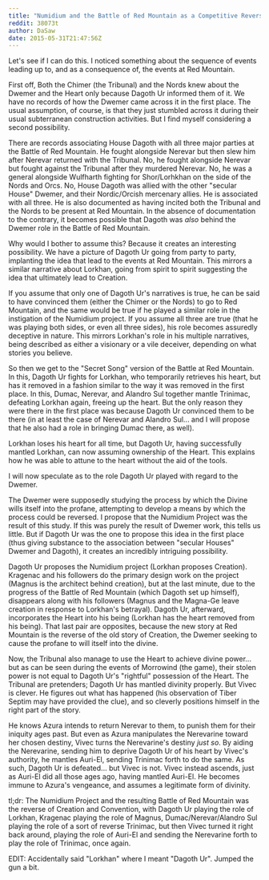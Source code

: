 ```yaml
---
title: "Numidium and the Battle of Red Mountain as a Competitive Reverse Mantling of Creation and Convention"
reddit: 38073t
author: DaSaw
date: 2015-05-31T21:47:56Z
---
```


Let's see if I can do this. I noticed something about the sequence of events leading up to, and as a consequence of, the events at Red Mountain.

First off, Both the Chimer (the Tribunal) and the Nords knew about the Dwemer and the Heart only because Dagoth Ur informed them of it. We have no records of how the Dwemer came across it in the first place. The usual assumption, of course, is that they just stumbled across it during their usual subterranean construction activities. But I find myself considering a second possibility.

There are records associating House Dagoth with all three major parties at the Battle of Red Mountain. He fought alongside Nerevar but then slew him after Nerevar returned with the Tribunal. No, he fought alongside Nerevar but fought against the Tribunal after they murdered Nerevar. No, he was a general alongside Wulfharth fighting for Shor/Lorhkhan on the side of the Nords and Orcs. No, House Dagoth was allied with the other "secular House" Dwemer, and their Nordic/Orcish mercenary allies. He is associated with all three. He is also documented as having incited both the Tribunal and the Nords to be present at Red Mountain. In the absence of documentation to the contrary, it becomes possible that Dagoth was *also* behind the Dwemer role in the Battle of Red Mountain.

Why would I bother to assume this? Because it creates an interesting possibility. We have a picture of Dagoth Ur going from party to party, implanting the idea that lead to the events at Red Mountain. This mirrors a similar narrative about Lorkhan, going from spirit to spirit suggesting the idea that ultimately lead to Creation.

If you assume that only one of Dagoth Ur's narratives is true, he can be said to have convinced them (either the Chimer or the Nords) to go to Red Mountain, and the same would be true if he played a similar role in the instigation of the Numidium project. If you assume all three are true (that he was playing both sides, or even all three sides), his role becomes assuredly deceptive in nature. This mirrors Lorkhan's role in his multiple narratives, being described as either a visionary or a vile deceiver, depending on what stories you believe.

So then we get to the "Secret Song" version of the Battle at Red Mountain. In this, Dagoth Ur fights for Lorkhan, who temporarily retrieves his heart, but has it removed in a fashion similar to the way it was removed in the first place. In this, Dumac, Nerevar, and Alandro Sul together mantle Trinimac, defeating Lorkhan again, freeing up the heart. But the only reason they were there in the first place was because Dagoth Ur convinced them to be there (in at least the case of Nerevar and Alandro Sul... and I will propose that he also had a role in bringing Dumac there, as well).

Lorkhan loses his heart for all time, but Dagoth Ur, having successfully mantled Lorkhan, can now assuming ownership of the Heart. This explains how he was able to attune to the heart without the aid of the tools.

I will now speculate as to the role Dagoth Ur played with regard to the Dwemer.

The Dwemer were supposedly studying the process by which the Divine wills itself into the profane, attempting to develop a means by which the process could be reversed. I propose that the Numidium Project was the result of this study. If this was purely the result of Dwemer work, this tells us little. But if Dagoth Ur was the one to propose this idea in the first place (thus giving substance to the association between "secular Houses" Dwemer and Dagoth), it creates an incredibly intriguing possibility.

Dagoth Ur proposes the Numidium project (Lorkhan proposes Creation). Kragenac and his followers do the primary design work on the project (Magnus is the architect behind creation), but at the last minute, due to the progress of the Battle of Red Mountain (which Dagoth set up himself), disappears along with his followers (Magnus and the Magna-Ge leave creation in response to Lorkhan's betrayal). Dagoth Ur, afterward, incorporates the Heart into his being (Lorkhan has the heart removed from his being). That last pair are opposites, because the new story at Red Mountain is the reverse of the old story of Creation, the Dwemer seeking to cause the profane to will itself into the divine.

Now, the Tribunal also manage to use the Heart to achieve divine power... but as can be seen during the events of Morrowind (the game), their stolen power is not equal to Dagoth Ur's "rightful" possession of the Heart. The Tribunal are pretenders; Dagoth Ur has mantled divinity properly. But Vivec is clever. He figures out what has happened (his observation of Tiber Septim may have provided the clue), and so cleverly positions himself in the right part of the story.

He knows Azura intends to return Nerevar to them, to punish them for their iniquity ages past. But even as Azura manipulates the Nerevarine toward her chosen destiny, Vivec turns the Nerevarine's destiny *just so*. By aiding the Nerevarine, sending him to deprive Dagoth Ur of his heart by Vivec's authority, he mantles Auri-El, sending Trinimac forth to do the same. As such, Dagoth Ur is defeated... but Vivec is not. Vivec instead ascends, just as Auri-El did all those ages ago, having mantled Auri-El. He becomes immune to Azura's vengeance, and assumes a legitimate form of divinity.

tl;dr: The Numidium Project and the resulting Battle of Red Mountain was the reverse of Creation and Convention, with Dagoth Ur playing the role of Lorkhan, Kragenac playing the role of Magnus, Dumac/Nerevar/Alandro Sul playing the role of a sort of reverse Trinimac, but then Vivec turned it right back around, playing the role of Auri-El and sending the Nerevarine forth to play the role of Trinimac, once again.

EDIT: Accidentally said "Lorkhan" where I meant "Dagoth Ur". Jumped the gun a bit.
